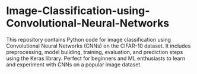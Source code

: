 # Image-Classification-using-Convolutional-Neural-Networks
This repository contains Python code for image classification using Convolutional Neural Networks (CNNs) on the CIFAR-10 dataset. It includes preprocessing, model building, training, evaluation, and prediction steps using the Keras library. Perfect for beginners and ML enthusiasts to learn and experiment with CNNs on a popular image dataset.
